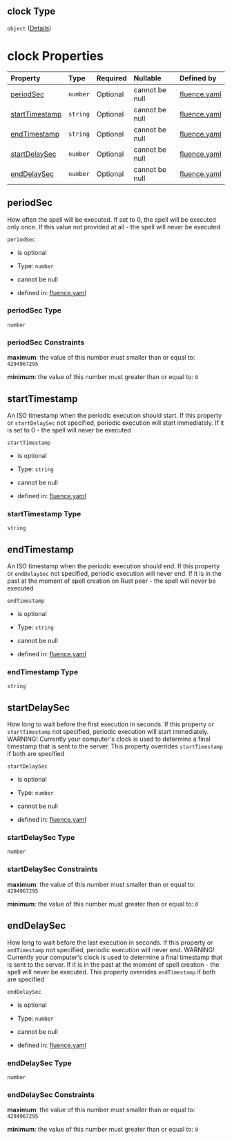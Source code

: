 ## clock Type

`object` ([Details](fluence-properties-spells-additionalproperties-properties-clock.md))

# clock Properties

| Property                          | Type     | Required | Nullable       | Defined by                                                                                                                                                                                                                                 |
| :-------------------------------- | :------- | :------- | :------------- | :----------------------------------------------------------------------------------------------------------------------------------------------------------------------------------------------------------------------------------------- |
| [periodSec](#periodsec)           | `number` | Optional | cannot be null | [fluence.yaml](fluence-properties-spells-additionalproperties-properties-clock-properties-periodsec.md "https://fluence.dev/schemas/fluence.yaml#/properties/spells/additionalProperties/properties/clock/properties/periodSec")           |
| [startTimestamp](#starttimestamp) | `string` | Optional | cannot be null | [fluence.yaml](fluence-properties-spells-additionalproperties-properties-clock-properties-starttimestamp.md "https://fluence.dev/schemas/fluence.yaml#/properties/spells/additionalProperties/properties/clock/properties/startTimestamp") |
| [endTimestamp](#endtimestamp)     | `string` | Optional | cannot be null | [fluence.yaml](fluence-properties-spells-additionalproperties-properties-clock-properties-endtimestamp.md "https://fluence.dev/schemas/fluence.yaml#/properties/spells/additionalProperties/properties/clock/properties/endTimestamp")     |
| [startDelaySec](#startdelaysec)   | `number` | Optional | cannot be null | [fluence.yaml](fluence-properties-spells-additionalproperties-properties-clock-properties-startdelaysec.md "https://fluence.dev/schemas/fluence.yaml#/properties/spells/additionalProperties/properties/clock/properties/startDelaySec")   |
| [endDelaySec](#enddelaysec)       | `number` | Optional | cannot be null | [fluence.yaml](fluence-properties-spells-additionalproperties-properties-clock-properties-enddelaysec.md "https://fluence.dev/schemas/fluence.yaml#/properties/spells/additionalProperties/properties/clock/properties/endDelaySec")       |

## periodSec

How often the spell will be executed. If set to 0, the spell will be executed only once. If this value not provided at all - the spell will never be executed

`periodSec`

*   is optional

*   Type: `number`

*   cannot be null

*   defined in: [fluence.yaml](fluence-properties-spells-additionalproperties-properties-clock-properties-periodsec.md "https://fluence.dev/schemas/fluence.yaml#/properties/spells/additionalProperties/properties/clock/properties/periodSec")

### periodSec Type

`number`

### periodSec Constraints

**maximum**: the value of this number must smaller than or equal to: `4294967295`

**minimum**: the value of this number must greater than or equal to: `0`

## startTimestamp

An ISO timestamp when the periodic execution should start. If this property or `startDelaySec` not specified, periodic execution will start immediately. If it is set to 0 - the spell will never be executed

`startTimestamp`

*   is optional

*   Type: `string`

*   cannot be null

*   defined in: [fluence.yaml](fluence-properties-spells-additionalproperties-properties-clock-properties-starttimestamp.md "https://fluence.dev/schemas/fluence.yaml#/properties/spells/additionalProperties/properties/clock/properties/startTimestamp")

### startTimestamp Type

`string`

## endTimestamp

An ISO timestamp when the periodic execution should end. If this property or `endDelaySec` not specified, periodic execution will never end. If it is in the past at the moment of spell creation on Rust peer - the spell will never be executed

`endTimestamp`

*   is optional

*   Type: `string`

*   cannot be null

*   defined in: [fluence.yaml](fluence-properties-spells-additionalproperties-properties-clock-properties-endtimestamp.md "https://fluence.dev/schemas/fluence.yaml#/properties/spells/additionalProperties/properties/clock/properties/endTimestamp")

### endTimestamp Type

`string`

## startDelaySec

How long to wait before the first execution in seconds. If this property or `startTimestamp` not specified, periodic execution will start immediately. WARNING! Currently your computer's clock is used to determine a final timestamp that is sent to the server. This property overrides `startTimestamp` if both are specified

`startDelaySec`

*   is optional

*   Type: `number`

*   cannot be null

*   defined in: [fluence.yaml](fluence-properties-spells-additionalproperties-properties-clock-properties-startdelaysec.md "https://fluence.dev/schemas/fluence.yaml#/properties/spells/additionalProperties/properties/clock/properties/startDelaySec")

### startDelaySec Type

`number`

### startDelaySec Constraints

**maximum**: the value of this number must smaller than or equal to: `4294967295`

**minimum**: the value of this number must greater than or equal to: `0`

## endDelaySec

How long to wait before the last execution in seconds. If this property or `endTimestamp` not specified, periodic execution will never end. WARNING! Currently your computer's clock is used to determine a final timestamp that is sent to the server. If it is in the past at the moment of spell creation - the spell will never be executed. This property overrides `endTimestamp` if both are specified

`endDelaySec`

*   is optional

*   Type: `number`

*   cannot be null

*   defined in: [fluence.yaml](fluence-properties-spells-additionalproperties-properties-clock-properties-enddelaysec.md "https://fluence.dev/schemas/fluence.yaml#/properties/spells/additionalProperties/properties/clock/properties/endDelaySec")

### endDelaySec Type

`number`

### endDelaySec Constraints

**maximum**: the value of this number must smaller than or equal to: `4294967295`

**minimum**: the value of this number must greater than or equal to: `0`
